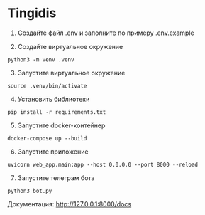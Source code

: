 # Tingidis
1. Создайте файл .env и заполните по примеру .env.example

2. Создайте виртуальное окружение
```terminal
python3 -m venv .venv
```

3. Запустите виртуальное окружение
```terminal
source .venv/bin/activate
```

4. Установить библиотеки
```terminal
pip install -r requirements.txt
```

5. Запустите docker-контейнер
```terminal
docker-compose up --build  
```

6. Запустите приложение
```terminal
uvicorn web_app.main:app --host 0.0.0.0 --port 8000 --reload
```

7. Запустите телеграм бота
```terminal
python3 bot.py
```

Документация:
http://127.0.0.1:8000/docs
